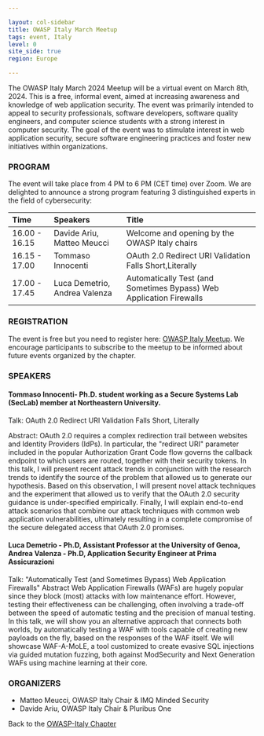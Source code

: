 ```yaml
---

layout: col-sidebar
title: OWASP Italy March Meetup
tags: event, Italy
level: 0
site_side: true
region: Europe

---
```


The OWASP Italy March 2024 Meetup will be a virtual event on March 8th, 2024. This is a free, informal event, aimed at increasing awareness and knowledge of web application security. The event was primarily intended to appeal to security professionals, software developers, software quality engineers, and computer science students with a strong interest in computer security. The goal of the event was to stimulate interest in web application security, secure software engineering practices and foster new initiatives within organizations.

### PROGRAM

The event will take place from 4 PM to 6 PM (CET time) over Zoom. We are delighted to announce a strong program featuring 3 distinguished experts in the field of cybersecurity:

| Time          | Speakers                                                                           | Title                                                                  |
| :---          | :---                                                                               | :---                                                                   |
| 16.00 - 16.15 | Davide Ariu, Matteo Meucci                                                         | Welcome and opening by the OWASP Italy chairs                          |
| 16.15 - 17.00 | Tommaso Innocenti                                                                  | OAuth 2.0 Redirect URI Validation Falls Short,Literally                |
| 17.00 - 17.45 | Luca Demetrio, Andrea Valenza                                                      | Automatically Test (and Sometimes Bypass) Web Application Firewalls    |


### REGISTRATION

The event is free but you need to register here: [OWASP Italy Meetup](https://www.meetup.com/it-IT/owasp-italy-meetup-group/). We encourage participants to subscribe to the meetup to be informed about future events organized by the chapter.

### SPEAKERS
#### Tommaso Innocenti- Ph.D. student working as a Secure Systems Lab (SecLab) member at Northeastern University.
Talk: OAuth 2.0 Redirect URI Validation Falls Short, Literally

Abstract:
OAuth 2.0 requires a complex redirection trail between websites and Identity Providers (IdPs). In particular, the "redirect URI" parameter included in the popular Authorization Grant Code flow governs the callback endpoint to which users are routed, together with their security tokens.
In this talk, I will present recent attack trends in conjunction with the research trends to identify the source of the problem that allowed us to generate our hypothesis.
Based on this observation, I will present novel attack techniques and the experiment that allowed us to verify that the OAuth 2.0 security guidance is under-specified empirically. Finally, I will explain end-to-end attack scenarios that combine our attack techniques with common web application vulnerabilities, ultimately resulting in a complete compromise of the secure delegated access that OAuth 2.0 promises.

#### Luca Demetrio - Ph.D, Assistant Professor at the University of Genoa, Andrea Valenza - Ph.D, Application Security Engineer at Prima Assicurazioni
Talk: "Automatically Test (and Sometimes Bypass) Web Application Firewalls"
Abstract
Web Application Firewalls (WAFs) are hugely popular since they block (most) attacks with low maintenance effort. However, testing their effectiveness can be challenging, often involving a trade-off between the speed of automatic testing and the precision of manual testing.
In this talk, we will show you an alternative approach that connects both worlds, by automatically testing a WAF with tools capable of creating new payloads on the fly, based on the responses of the WAF itself.
We will showcase WAF-A-MoLE, a tool customized to create evasive SQL injections via guided mutation fuzzing, both against ModSecurity and Next Generation WAFs using machine learning at their core.

### ORGANIZERS
- Matteo Meucci, OWASP Italy Chair & IMQ Minded Security
- Davide Ariu, OWASP Italy Chair & Pluribus One

Back to the [OWASP-Italy Chapter](https://owasp.org/www-chapter-italy)
